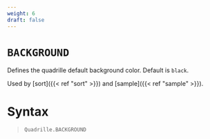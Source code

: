 ```yaml
---
weight: 6
draft: false
---
```


# `BACKGROUND`

Defines the quadrille default background color. Default is `black`.

Used by [sort]({{< ref "sort" >}}) and [sample]({{< ref "sample" >}}).

# Syntax

> `Quadrille.BACKGROUND`